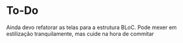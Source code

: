 # To-Do #

Ainda devo refatorar as telas para a estrutura BLoC. Pode mexer em estilização tranquilamente, mas cuide na hora de commitar
